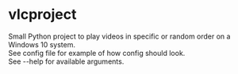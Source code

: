 # vlcproject
Small Python project to play videos in specific or random order on a Windows 10 system.   
See config file for example of how config should look.  
See --help for available arguments.

